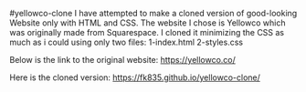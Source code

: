  #yellowco-clone
I have attempted to make a cloned version of good-looking Website only with HTML and CSS. The website I chose is Yellowco which was originally made from Squarespace. I cloned it minimizing the CSS as much as i could using only two files:
1-index.html
2-styles.css

Below is the link to the original website: 
https://yellowco.co/

Here is the cloned version:
https://fk835.github.io/yellowco-clone/
